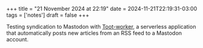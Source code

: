 +++
title = "21 November 2024 at 22:19"
date = 2024-11-21T22:19:31-03:00
tags = ['notes']
draft = false
+++

Testing syndication to Mastodon with [Toot-worker](https://github.com/a-franca/toot-worker), a serverless application that automatically posts new articles from an RSS feed to a Mastodon account.